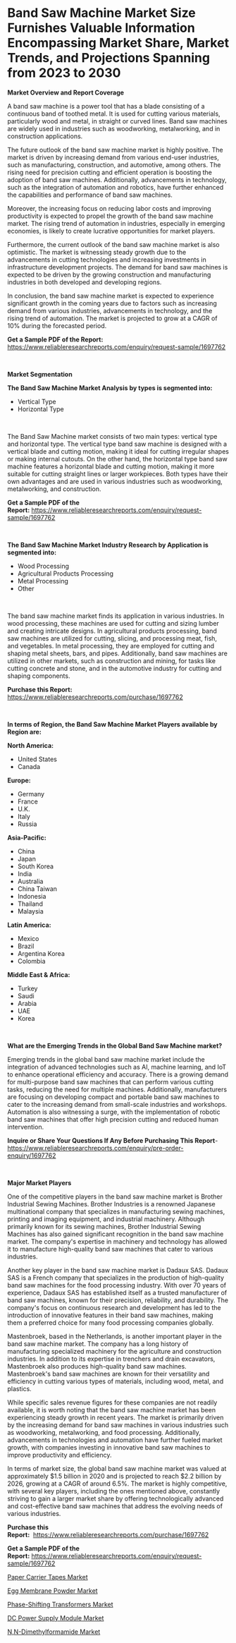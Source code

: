 <p><h1>Band Saw Machine Market Size Furnishes Valuable Information Encompassing Market Share, Market Trends, and Projections Spanning from 2023 to 2030</h1></p><p><strong>Market Overview and Report Coverage</strong></p>
<p><p>A band saw machine is a power tool that has a blade consisting of a continuous band of toothed metal. It is used for cutting various materials, particularly wood and metal, in straight or curved lines. Band saw machines are widely used in industries such as woodworking, metalworking, and in construction applications.</p><p>The future outlook of the band saw machine market is highly positive. The market is driven by increasing demand from various end-user industries, such as manufacturing, construction, and automotive, among others. The rising need for precision cutting and efficient operation is boosting the adoption of band saw machines. Additionally, advancements in technology, such as the integration of automation and robotics, have further enhanced the capabilities and performance of band saw machines.</p><p>Moreover, the increasing focus on reducing labor costs and improving productivity is expected to propel the growth of the band saw machine market. The rising trend of automation in industries, especially in emerging economies, is likely to create lucrative opportunities for market players.</p><p>Furthermore, the current outlook of the band saw machine market is also optimistic. The market is witnessing steady growth due to the advancements in cutting technologies and increasing investments in infrastructure development projects. The demand for band saw machines is expected to be driven by the growing construction and manufacturing industries in both developed and developing regions.</p><p>In conclusion, the band saw machine market is expected to experience significant growth in the coming years due to factors such as increasing demand from various industries, advancements in technology, and the rising trend of automation. The market is projected to grow at a CAGR of 10% during the forecasted period.</p></p>
<p><strong>Get a Sample PDF of the Report:</strong> <a href="https://www.reliableresearchreports.com/enquiry/request-sample/1697762">https://www.reliableresearchreports.com/enquiry/request-sample/1697762</a></p>
<p>&nbsp;</p>
<p><strong>Market Segmentation</strong></p>
<p><strong>The Band Saw Machine Market Analysis by types is segmented into:</strong></p>
<p><ul><li>Vertical Type</li><li>Horizontal Type</li></ul></p>
<p>&nbsp;</p>
<p><p>The Band Saw Machine market consists of two main types: vertical type and horizontal type. The vertical type band saw machine is designed with a vertical blade and cutting motion, making it ideal for cutting irregular shapes or making internal cutouts. On the other hand, the horizontal type band saw machine features a horizontal blade and cutting motion, making it more suitable for cutting straight lines or larger workpieces. Both types have their own advantages and are used in various industries such as woodworking, metalworking, and construction.</p></p>
<p><strong>Get a Sample PDF of the Report:</strong>&nbsp;<a href="https://www.reliableresearchreports.com/enquiry/request-sample/1697762">https://www.reliableresearchreports.com/enquiry/request-sample/1697762</a></p>
<p>&nbsp;</p>
<p><strong>The Band Saw Machine Market Industry Research by Application is segmented into:</strong></p>
<p><ul><li>Wood Processing</li><li>Agricultural Products Processing</li><li>Metal Processing</li><li>Other</li></ul></p>
<p>&nbsp;</p>
<p><p>The band saw machine market finds its application in various industries. In wood processing, these machines are used for cutting and sizing lumber and creating intricate designs. In agricultural products processing, band saw machines are utilized for cutting, slicing, and processing meat, fish, and vegetables. In metal processing, they are employed for cutting and shaping metal sheets, bars, and pipes. Additionally, band saw machines are utilized in other markets, such as construction and mining, for tasks like cutting concrete and stone, and in the automotive industry for cutting and shaping components.</p></p>
<p><strong>Purchase this Report:</strong>&nbsp; <a href="https://www.reliableresearchreports.com/purchase/1697762">https://www.reliableresearchreports.com/purchase/1697762</a></p>
<p>&nbsp;</p>
<p><strong>In terms of Region, the Band Saw Machine Market Players available by Region are:</strong></p>
<p>
    <p> <strong> North America: </strong>
        <ul>
            <li>United States</li>
            <li>Canada</li>
        </ul>
        </p> 
    <p> <strong> Europe: </strong>
        <ul>
            <li>Germany</li>
            <li>France</li>
            <li>U.K.</li>
            <li>Italy</li>
            <li>Russia</li>
        </ul>
        </p> 
    <p> <strong> Asia-Pacific: </strong>
        <ul>
            <li>China</li>
            <li>Japan</li>
            <li>South Korea</li>
            <li>India</li>
            <li>Australia</li>
            <li>China Taiwan</li>
            <li>Indonesia</li>
            <li>Thailand</li>
            <li>Malaysia</li>
        </ul>
        </p> 
    <p> <strong> Latin America: </strong>
        <ul>
            <li>Mexico</li>
            <li>Brazil</li>
            <li>Argentina Korea</li>
            <li>Colombia</li>
        </ul>
        </p> 
    <p> <strong> Middle East & Africa: </strong>
        <ul>
            <li>Turkey</li>
            <li>Saudi</li>
            <li>Arabia</li>
            <li>UAE</li>
            <li>Korea</li>
        </ul>
    </p>
    </p>
<p>&nbsp;</p>
<p><strong>What are the Emerging Trends in the Global Band Saw Machine market?</strong></p>
<p><p>Emerging trends in the global band saw machine market include the integration of advanced technologies such as AI, machine learning, and IoT to enhance operational efficiency and accuracy. There is a growing demand for multi-purpose band saw machines that can perform various cutting tasks, reducing the need for multiple machines. Additionally, manufacturers are focusing on developing compact and portable band saw machines to cater to the increasing demand from small-scale industries and workshops. Automation is also witnessing a surge, with the implementation of robotic band saw machines that offer high precision cutting and reduced human intervention.</p></p>
<p><strong>Inquire or Share Your Questions If Any Before Purchasing This Report</strong>- <a href="https://www.reliableresearchreports.com/enquiry/pre-order-enquiry/1697762">https://www.reliableresearchreports.com/enquiry/pre-order-enquiry/1697762</a></p>
<p>&nbsp;</p>
<p><strong>Major Market Players</strong></p>
<p><p>One of the competitive players in the band saw machine market is Brother Industrial Sewing Machines. Brother Industries is a renowned Japanese multinational company that specializes in manufacturing sewing machines, printing and imaging equipment, and industrial machinery. Although primarily known for its sewing machines, Brother Industrial Sewing Machines has also gained significant recognition in the band saw machine market. The company's expertise in machinery and technology has allowed it to manufacture high-quality band saw machines that cater to various industries.</p><p>Another key player in the band saw machine market is Dadaux SAS. Dadaux SAS is a French company that specializes in the production of high-quality band saw machines for the food processing industry. With over 70 years of experience, Dadaux SAS has established itself as a trusted manufacturer of band saw machines, known for their precision, reliability, and durability. The company's focus on continuous research and development has led to the introduction of innovative features in their band saw machines, making them a preferred choice for many food processing companies globally.</p><p>Mastenbroek, based in the Netherlands, is another important player in the band saw machine market. The company has a long history of manufacturing specialized machinery for the agriculture and construction industries. In addition to its expertise in trenchers and drain excavators, Mastenbroek also produces high-quality band saw machines. Mastenbroek's band saw machines are known for their versatility and efficiency in cutting various types of materials, including wood, metal, and plastics.</p><p>While specific sales revenue figures for these companies are not readily available, it is worth noting that the band saw machine market has been experiencing steady growth in recent years. The market is primarily driven by the increasing demand for band saw machines in various industries such as woodworking, metalworking, and food processing. Additionally, advancements in technologies and automation have further fueled market growth, with companies investing in innovative band saw machines to improve productivity and efficiency.</p><p>In terms of market size, the global band saw machine market was valued at approximately $1.5 billion in 2020 and is projected to reach $2.2 billion by 2026, growing at a CAGR of around 6.5%. The market is highly competitive, with several key players, including the ones mentioned above, constantly striving to gain a larger market share by offering technologically advanced and cost-effective band saw machines that address the evolving needs of various industries.</p></p>
<p><strong>Purchase this Report:</strong>&nbsp;&nbsp;<a href="https://www.reliableresearchreports.com/purchase/1697762">https://www.reliableresearchreports.com/purchase/1697762</a></p>
<p></p>
<p><strong>Get a Sample PDF of the Report:</strong>&nbsp;<a href="https://www.reliableresearchreports.com/enquiry/request-sample/1697762">https://www.reliableresearchreports.com/enquiry/request-sample/1697762</a></p>
<p><p><a href="https://github.com/lilstefpacute/Market-Research-Report-List-1/blob/main/paper-carrier-tapes-market.md">Paper Carrier Tapes Market</a></p><p><a href="https://medium.com/@jacesipes1996/egg-membrane-powder-market-size-growth-forecast-2023-2030-6dc82c6d29c1">Egg Membrane Powder Market</a></p><p><a href="https://www.linkedin.com/pulse/decoding-phase-shifting-transformers-market-deep-dive-latest/">Phase-Shifting Transformers Market</a></p><p><a href="https://medium.com/@rfadda741254/dc-power-supply-module-market-size-growth-forecast-2023-2030-fec4994a277a">DC Power Supply Module Market</a></p><p><a href="https://www.linkedin.com/pulse/nn-dimethylformamide-market-research-report-provides/">N,N-Dimethylformamide Market</a></p></p>